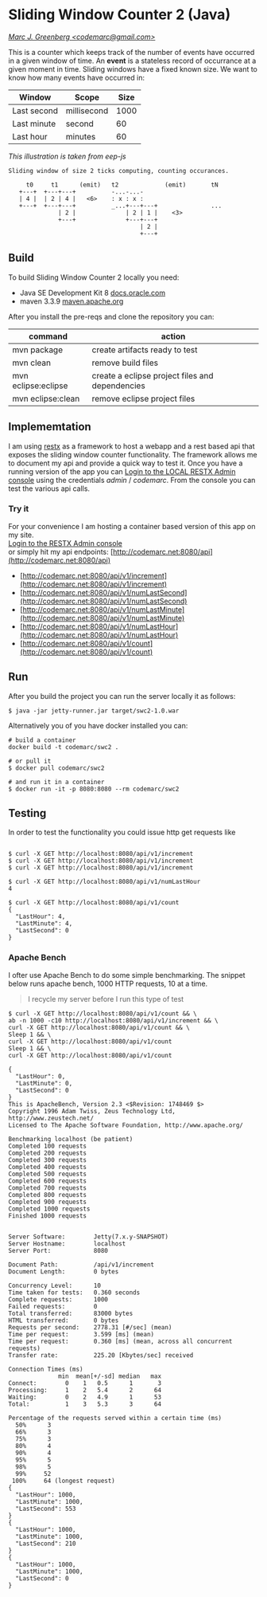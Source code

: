 # Sliding Window Counter 2 (Java)
[*Marc J. Greenberg &lt;codemarc@gmail.com&gt;*](mailto:codemarc@gmail.com)


This is a counter which keeps track of the number of events have occurred in a given 
window of time. An __event__ is a stateless record of occurrance at a given moment in 
time.  Sliding windows have a fixed known size.  We want to know how many events have 
occurred in:  

Window      | Scope       | Size 
------      | -----       | ---- 
Last second | millisecond | 1000
Last minute | second      | 60
Last hour   | minutes     | 60


_This illustration is taken from eep-js_

``` text
Sliding window of size 2 ticks computing, counting occurances.

     t0     t1      (emit)   t2             (emit)       tN
   +---+  +---+---+          -...-...-
   | 4 |  | 2 | 4 |   <6>    : x : x :
   +---+  +---+---+          _...+---+---+               ...
              | 2 |              | 2 | 1 |    <3>
              +---+              +---+---+
                                     | 2 |
                                     +---+
```
 
## Build
 
To build Sliding Window Counter 2 locally you need: 

 * Java SE Development Kit 8 [docs.oracle.com](http://docs.oracle.com/javase/8/docs/)  
 * maven 3.3.9 [maven.apache.org](https://maven.apache.org)
    

After you install the pre-reqs and clone the repository you can:  

command                 | action
----------------------- | -------------
mvn package             | create artifacts ready to test
mvn clean               | remove build files
mvn eclipse:eclipse     | create a eclipse project files and dependencies
mvn eclipse:clean       | remove eclipse project files
  
  
## Implememtation
I am using [restx](http://restx.io) as a framework to host a webapp and a rest based api that 
exposes the sliding window counter functionality. The framework allows me to document 
my api and provide a quick way to test it. Once you have a running version of the app you can 
[Login to the LOCAL RESTX Admin console](http://localhost:8080/api/@/ui/api-docs/) 
using the credentials _admin_ / _codemarc_. From the console you can test the various api calls. 

### Try it
For your convenience I am hosting a container based version of this app on my site.  
[Login to the RESTX Admin console](http://codemarc.net:8080/api/@/ui/api-docs/)  
or simply hit my api endpoints: [http://codemarc.net:8080/api](http://codemarc.net:8080/api)

* [http://codemarc.net:8080/api/v1/increment](http://codemarc.net:8080/api/v1/increment)
* [http://codemarc.net:8080/api/v1/numLastSecond](http://codemarc.net:8080/api/v1/numLastSecond)
* [http://codemarc.net:8080/api/v1/numLastMinute](http://codemarc.net:8080/api/v1/numLastMinute)
* [http://codemarc.net:8080/api/v1/numLastHour](http://codemarc.net:8080/api/v1/numLastHour)
* [http://codemarc.net:8080/api/v1/count](http://codemarc.net:8080/api/v1/count)


## Run 

After you build the project you can run the server locally it as follows:
```
$ java -jar jetty-runner.jar target/swc2-1.0.war
```

Alternatively you of you have docker installed you can:
``` code
# build a container 
docker build -t codemarc/swc2 .

# or pull it
$ docker pull codemarc/swc2

# and run it in a container
$ docker run -it -p 8080:8080 --rm codemarc/swc2
```

## Testing
In order to test the functionality you could issue http get requests like
``` code

$ curl -X GET http://localhost:8080/api/v1/increment
$ curl -X GET http://localhost:8080/api/v1/increment
$ curl -X GET http://localhost:8080/api/v1/increment

$ curl -X GET http://localhost:8080/api/v1/numLastHour
4

$ curl -X GET http://localhost:8080/api/v1/count
{
  "LastHour": 4,
  "LastMinute": 4,
  "LastSecond": 0
}
```

### Apache Bench
I ofter use Apache Bench to do some simple benchmarking.
The snippet below runs apache bench, 1000 HTTP requests, 10 at a time.  

> I recycle my server before I run this type of test

``` code
$ curl -X GET http://localhost:8080/api/v1/count && \
ab -n 1000 -c10 http://localhost:8080/api/v1/increment && \
curl -X GET http://localhost:8080/api/v1/count && \
Sleep 1 && \
curl -X GET http://localhost:8080/api/v1/count 
Sleep 1 && \
curl -X GET http://localhost:8080/api/v1/count 

{
  "LastHour": 0,
  "LastMinute": 0,
  "LastSecond": 0
}
This is ApacheBench, Version 2.3 <$Revision: 1748469 $>
Copyright 1996 Adam Twiss, Zeus Technology Ltd, http://www.zeustech.net/
Licensed to The Apache Software Foundation, http://www.apache.org/

Benchmarking localhost (be patient)
Completed 100 requests
Completed 200 requests
Completed 300 requests
Completed 400 requests
Completed 500 requests
Completed 600 requests
Completed 700 requests
Completed 800 requests
Completed 900 requests
Completed 1000 requests
Finished 1000 requests


Server Software:        Jetty(7.x.y-SNAPSHOT)
Server Hostname:        localhost
Server Port:            8080

Document Path:          /api/v1/increment
Document Length:        0 bytes

Concurrency Level:      10
Time taken for tests:   0.360 seconds
Complete requests:      1000
Failed requests:        0
Total transferred:      83000 bytes
HTML transferred:       0 bytes
Requests per second:    2778.31 [#/sec] (mean)
Time per request:       3.599 [ms] (mean)
Time per request:       0.360 [ms] (mean, across all concurrent requests)
Transfer rate:          225.20 [Kbytes/sec] received

Connection Times (ms)
              min  mean[+/-sd] median   max
Connect:        0    1   0.5      1       3
Processing:     1    2   5.4      2      64
Waiting:        0    2   4.9      1      53
Total:          1    3   5.3      3      64

Percentage of the requests served within a certain time (ms)
  50%      3
  66%      3
  75%      3
  80%      4
  90%      4
  95%      5
  98%      5
  99%     52
 100%     64 (longest request)
{
  "LastHour": 1000,
  "LastMinute": 1000,
  "LastSecond": 553
}
{
  "LastHour": 1000,
  "LastMinute": 1000,
  "LastSecond": 210
}
{
  "LastHour": 1000,
  "LastMinute": 1000,
  "LastSecond": 0
}
